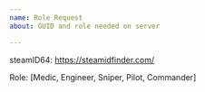 ```yaml
---
name: Role Request
about: GUID and role needed on server

---
```


steamID64: https://steamidfinder.com/

Role: [Medic, Engineer, Sniper, Pilot, Commander]
